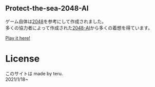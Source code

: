 ## Protect-the-sea-2048-AI

ゲーム自体は[2048](http://gabrielecirulli.github.io/2048/)を参考にして作成されました。  
多くの協力者によって作成された[2048-AI](http://aj-r.github.io/2048-AI/)から多くの着想を得ています。

[Play it here!](https://teru1005.github.io/Protect-the-sea-2048-AI/)

# License

このサイトは
made by teru.  
2021/1/18~
